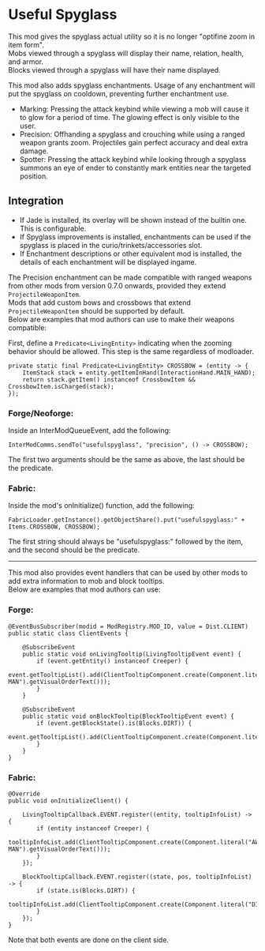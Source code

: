 # Useful Spyglass

This mod gives the spyglass actual utility so it is no longer "optifine zoom in item form".<br>
Mobs viewed through a spyglass will display their name, relation, health, and armor.<br>
Blocks viewed through a spyglass will have their name displayed.<br>

This mod also adds spyglass enchantments. Usage of any enchantment will put the spyglass on cooldown, preventing further enchantment use.
* Marking: Pressing the attack keybind while viewing a mob will cause it to glow for a period of time. The glowing effect is only visible to the user.
* Precision: Offhanding a spyglass and crouching while using a ranged weapon grants zoom. Projectiles gain perfect accuracy and deal extra damage.  
* Spotter: Pressing the attack keybind while looking through a spyglass summons an eye of ender to constantly mark entities near the targeted position.

## Integration

* If Jade is installed, its overlay will be shown instead of the builtin one. This is configurable.
* If Spyglass improvements is installed, enchantments can be used if the spyglass is placed in the curio/trinkets/accessories slot.
* If Enchantment descriptions or other equivalent mod is installed, the details of each enchantment will be displayed ingame.

The Precision enchantment can be made compatible with ranged weapons from other mods from version 0.7.0 onwards, provided they extend ```ProjectileWeaponItem```.<br>
Mods that add custom bows and crossbows that extend ```ProjectileWeaponItem``` should be supported by default.<br>
Below are examples that mod authors can use to make their weapons compatible:<br>

First, define a ```Predicate<LivingEntity>``` indicating when the zooming behavior should be allowed. This step is the same regardless of modloader.<br>

```
private static final Predicate<LivingEntity> CROSSBOW = (entity -> {
    ItemStack stack = entity.getItemInHand(InteractionHand.MAIN_HAND);
    return stack.getItem() instanceof CrossbowItem && CrossbowItem.isCharged(stack);
});
```

### Forge/Neoforge:

Inside an InterModQueueEvent, add the following:

```InterModComms.sendTo("usefulspyglass", "precision", () -> CROSSBOW);```

The first two arguments should be the same as above, the last should be the predicate.

### Fabric:

Inside the mod's onInitialize() function, add the following:

```FabricLoader.getInstance().getObjectShare().put("usefulspyglass:" + Items.CROSSBOW, CROSSBOW);```

The first string should always be "usefulspyglass:" followed by the item, and the second should be the predicate.

---

This mod also provides event handlers that can be used by other mods to add extra information to mob and block tooltips.<br>
Below are examples that mod authors can use:

### Forge:

```
@EventBusSubscriber(modid = ModRegistry.MOD_ID, value = Dist.CLIENT)
public static class ClientEvents {

    @SubscribeEvent
    public static void onLivingTooltip(LivingTooltipEvent event) {
        if (event.getEntity() instanceof Creeper) {
            event.getTooltipList().add(ClientTooltipComponent.create(Component.literal("AW MAN").getVisualOrderText()));
        }
    }

    @SubscribeEvent
    public static void onBlockTooltip(BlockTooltipEvent event) {
        if (event.getBlockState().is(Blocks.DIRT)) {
            event.getTooltipList().add(ClientTooltipComponent.create(Component.literal("DIAMONDS").getVisualOrderText()));
        }
    }
}
```

### Fabric:
```
@Override
public void onInitializeClient() {

    LivingTooltipCallback.EVENT.register((entity, tooltipInfoList) -> {
        if (entity instanceof Creeper) {
            tooltipInfoList.add(ClientTooltipComponent.create(Component.literal("AW MAN").getVisualOrderText()));
        }
    });

    BlockTooltipCallback.EVENT.register((state, pos, tooltipInfoList) -> {
        if (state.is(Blocks.DIRT)) {
            tooltipInfoList.add(ClientTooltipComponent.create(Component.literal("DIAMONDS").getVisualOrderText()));
        }
    });
}
```
Note that both events are done on the client side.
